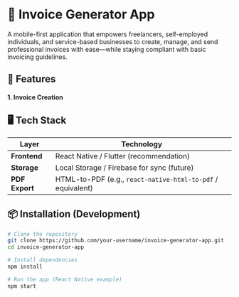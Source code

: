 # 📄 Invoice Generator App
A mobile-first application that empowers freelancers, self-employed individuals, and service-based businesses to create, manage, and send professional invoices with ease—while staying compliant with basic invoicing guidelines.

## 🚀 Features

#### 1. Invoice Creation

## 🖥 Tech Stack

| Layer         | Technology        |
|---------------|-------------------|
| **Frontend**  | React Native / Flutter (recommendation) |
| **Storage**   | Local Storage / Firebase for sync (future) |
| **PDF Export**| HTML-to-PDF (e.g., `react-native-html-to-pdf` / equivalent) |


## 📦 Installation (Development)
```bash
# Clone the repository
git clone https://github.com/your-username/invoice-generator-app.git
cd invoice-generator-app

# Install dependencies
npm install

# Run the app (React Native example)
npm start